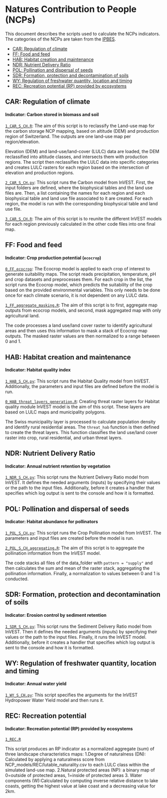 # Natures Contribution to People (NCPs)

This document describes the scripts used to calculate the NCPs indicators.
The categories of the NCPs are taken from the [IPBES](https://www.ipbes.net/).

- [CAR: Regulation of climate](#car-regulation-of-climate)
- [FF: Food and feed](#ff-food-and-feed)
- [HAB: Habitat creation and maintenance](#hab-habitat-creation-and-maintenance)
- [NDR: Nutrient Delivery Ratio](#ndr-nutrient-delivery-ratio)
- [POL: Pollination and dispersal of seeds](#pol-pollination-and-dispersal-of-seeds)
- [SDR: Formation, protection and decontamination of soils](#sdr-formation-protection-and-decontamination-of-soils)
- [WY: Regulation of freshwater quantity, location and timing](#wy-regulation-of-freshwater-quantity-location-and-timing)
- [REC: Recreation potential (RP) provided by ecosystems](#rec-recreation-potential-provided-by-ecosystems)

## CAR: Regulation of climate

#### Indicator: Carbon stored in biomass and soil

[`1_CAR_S_CH.R`](NCP_models/CAR/1_CAR_S_CH.R):
The aim of this script is to reclassify the Land-use map for the carbon
storage NCP mapping, based on altitude (DEM) and production region of
Switzerland.
The outputs are one land-use map per region/elevation.

Elevation (DEM) and land-use/land-cover (LULC) data are loaded,
the DEM reclassified into altitude classes, and intersects them with
production regions.
The script then reclassifies the LULC data into specific categories and
creates LULC rasters for each region based on the intersection of elevation
and production regions.

[`2_CAR_S_CH.py`](NCP_models/CAR/2_CAR_S_CH.py):
This script runs the Carbon model from InVEST.
First, the input folders are defined, where the biophysical tables and the land
use files are.
Then, a list containing the names for each region and each biophysical
table and land use file associated to it are created.
For each region, the model is run with the corresponding biophysical table and
land use file.

[`3_CAR_S_CH.R`](NCP_models/CAR/3_CAR_S_CH.R):
The aim of this script is to reunite the different InVEST models for each region
previously calculated in the other code files into one final map.

## FF: Food and feed

#### Indicator: Crop production potential (`ecocrop`)

[`0_FF_ecocrop`](NCP_models/FF/data_preparation/0_FF_ecocrop.R):
The Ecocrop model is applied to each crop of interest to generate
suitability maps.
The script reads precipitation, temperature, pH and crop datasets and
preprocesses them.
For each crop in the list, the script runs the Ecocrop model, which predicts
the suitability of the crop based on the provided environmental variables.
This only needs to be done once for each climate scenario, it is not
dependent on any LULC data.

[`1_FF_aggregate_masking.R`](NCP_models/FF/1_FF_aggregate_masking.R):
The aim of this script is to first, aggregate map outputs from ecocrop
models, and second, mask aggregated map with only agricultural land.

The code processes a land use/land cover raster to identify agricultural
areas and then uses this information to mask a stack of Ecocrop map outputs.
The masked raster values are then normalized to a range between $0$ and $1$.

## HAB: Habitat creation and maintenance

#### Indicator: Habitat quality index

[`1_HAB_S_CH.py`](NCP_models/HAB/1_HAB_S_CH.py):
This script runs the Habitat Quality model from InVEST.
Additionally, the parameters and input files are defined before the model is
run.

[`0_HAB_threat_layers_generation.R`](NCP_models/HAB/0_HAB_threat_layers_generation.R):
Creating threat raster layers for Habitat quality module InVEST model is the
aim of this script.
These layers are based on LULC maps and municipality polygons.

The Swiss municipality layer is processed to calculate population density and
identify rural residential areas.
The `threat_hab` function is then defined to create the threat layers.
This function classifies the land use/land cover raster into crop, rural
residential, and urban threat layers.

## NDR: Nutrient Delivery Ratio

#### Indicator: Annual nutrient retention by vegetation 

[`1_NDR_S_CH.py`](NCP_models/NDR/1_NDR_S_CH.py):
This script runs the Nutrient Delivery Ratio model from InVEST.
It defines the needed arguments (inputs) by specifying their values or the
path to the input files.
Additionally, before it creates a handler that specifies which log output is
sent to the console and how it is formatted.

## POL: Pollination and dispersal of seeds

#### Indicator: Habitat abundance for pollinators

[`1_POL_S_CH.py`](NCP_models/POL/1_POL_S_CH.py):
This script runs the Crop Pollination model from InVEST.
The parameters and input files are created before the model is run.

[`2_POL_S_CH_aggregating.R`](NCP_models/POL/2_POL_S_CH_aggregating.R):
The aim of this script is to aggregate the pollination information from the
InVEST model.

The code stacks all files of the data_folder with `pattern = "supply"` and then
calculates the sum and mean of the raster stack, aggregating the pollination
information.
Finally, a normalization to values between $0$ and $1$ is conducted.

## SDR: Formation, protection and decontamination of soils

#### Indicator: Erosion control by sediment retention

[`1_SDR_S_CH.py`](NCP_models/SDR/1_SDR_S_CH.py):
This script runs the Sediment Delivery Ratio model from InVEST.
Then it defines the needed arguments (inputs) by specifying their values or the
path to the input files.
Finally, it runs the InVEST model.
Additionally, before it creates a handler that specifies which log output is
sent to the console and how it is formatted.

## WY: Regulation of freshwater quantity, location and timing

#### Indicator: Annual water yield

[`1_WY_S_CH.py`](NCP_models/WY/1_WY_S_CH.py):
This script specifies the arguments for the InVEST Hydropower Water Yield model
and then runs it.

## REC: Recreation potential

#### Indicator: Recreation potential (RP) provided by ecosystems

[`1_REC.R`](NCP_models/REC/1_REC.R)

This script produces an RP indicator as a normalized aggregate (sum) of
three landscape characteristics maps:
1.Degree of naturalness (DN): Calculated by applying a naturalness score from
NCP_models/REC/lutable_naturality.csv to each LULC class within the simulated land-use map.
2.Natural protected areas (NP): a binary map of 0=outside of protected areas, 1=inside of protected areas
3. Water components (W):Calculated by computing inverse relative distance to lake coasts, 
getting the highest value at lake coast and a decreasing value for 2km. 